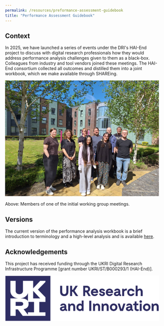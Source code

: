 ```yaml
---
permalink: /resources/preformance-assessment-guidebook
title: "Performance Assessment Guidebook"
---
```


## Context

In 2025, we have launched a series of events under the DRI's HAI-End project to discuss with digital research professionals how they would address performance analysis challenges given to them as a black-box.
Colleagues from industry and tool vendors joined these meetings.
The HAI-End consortium collected all outcomes and distilled them into a joint workbook, which we make available through SHAREing.

![Performance Analysis Workshop group photo](/assets/eventphotos/2025_PerformanceAnalysisWorkshop.jpg)


Above: Members of one of the initial working group meetings.

## Versions

The current version of the performance analysis workbook is a brief
introduction to terminology and a high-level analysis and is available
[here](/assets/pdfs/perf_analysis_workbook_brief.pdf).


## Acknowledgements

This project has received funding through the UKRI Digital Research Infrastructure Programme [grant number UKRI/ST/B000293/1 (HAI-End)].

![EPSRC](/assets/logos/ukri.png)
